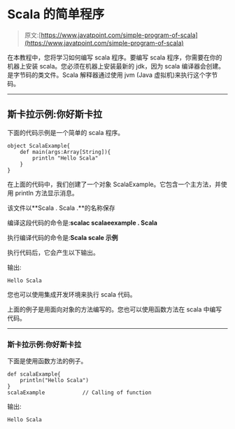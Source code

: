 # Scala 的简单程序

> 原文:[https://www.javatpoint.com/simple-program-of-scala](https://www.javatpoint.com/simple-program-of-scala)

在本教程中，您将学习如何编写 scala 程序。要编写 scala 程序，你需要在你的机器上安装 scala。您必须在机器上安装最新的 jdk，因为 scala 编译器会创建。是字节码的类文件。Scala 解释器通过使用 jvm (Java 虚拟机)来执行这个字节码。

* * *

## 斯卡拉示例:你好斯卡拉

下面的代码示例是一个简单的 scala 程序。

```
object ScalaExample{
	def main(args:Array[String]){
		println "Hello Scala"
	}
}

```

在上面的代码中，我们创建了一个对象 ScalaExample。它包含一个主方法，并使用 println 方法显示消息。

该文件以**Scala . Scala .**的名称保存

编译这段代码的命令是:**scalac scalaeexample . Scala**

执行编译代码的命令是:**Scala scale 示例**

执行代码后，它会产生以下输出。

输出:

```
Hello Scala

```

您也可以使用集成开发环境来执行 scala 代码。

上面的例子是用面向对象的方法编写的。您也可以使用函数方法在 scala 中编写代码。

* * *

### 斯卡拉示例:你好斯卡拉

下面是使用函数方法的例子。

```
def scalaExample{
    println("Hello Scala")
}
scalaExample			// Calling of function

```

输出:

```
Hello Scala

```